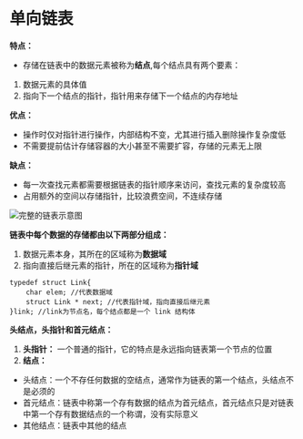 # 单向链表

**特点：**

- 存储在链表中的数据元素被称为**结点**,每个结点具有两个要素：

1. 数据元素的具体值
2. 指向下一个结点的指针，指针用来存储下一个结点的内存地址

**优点：**

- 操作时仅对指针进行操作，内部结构不变，尤其进行插入删除操作复杂度低
- 不需要提前估计存储容器的大小甚至不需要扩容，存储的元素无上限

**缺点：**

- 每一次查找元素都需要根据链表的指针顺序来访问，查找元素的复杂度较高
- 占用额外的空间以存储指针，比较浪费空间，不连续存储





![完整的链表示意图](http://data.biancheng.net/uploads/allimg/181123/2-1Q123213124343.gif)



**链表中每个数据的存储都由以下两部分组成：**

1. 数据元素本身，其所在的区域称为**数据域**
2. 指向直接后继元素的指针，所在的区域称为**指针域**

```
typedef struct Link{
    char elem; //代表数据域
    struct Link * next; //代表指针域，指向直接后继元素
}link; //link为节点名，每个结点都是一个 link 结构体
```

**头结点，头指针和首元结点：**

1. **头指针：**
 一个普通的指针，它的特点是永远指向链表第一个节点的位置
3. **结点：**

- 头结点：一个不存任何数据的空结点，通常作为链表的第一个结点，头结点不是必须的
- 首元结点：链表中称第一个存有数据的结点为首元结点，首元结点只是对链表中第一个存有数据结点的一个称谓，没有实际意义
- 其他结点：链表中其他的结点

